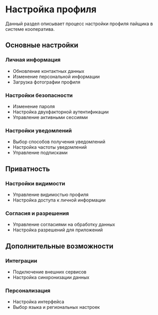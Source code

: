 # Настройка профиля

Данный раздел описывает процесс настройки профиля пайщика в системе кооператива.

## Основные настройки

### Личная информация
- Обновление контактных данных
- Изменение персональной информации
- Загрузка фотографии профиля

### Настройки безопасности
- Изменение пароля
- Настройка двухфакторной аутентификации
- Управление активными сессиями

### Настройки уведомлений
- Выбор способов получения уведомлений
- Настройка частоты уведомлений
- Управление подписками

## Приватность

### Настройки видимости
- Управление видимостью профиля
- Настройка доступа к личной информации

### Согласия и разрешения
- Управление согласиями на обработку данных
- Настройка разрешений для приложений

## Дополнительные возможности

### Интеграции
- Подключение внешних сервисов
- Настройка синхронизации данных

### Персонализация
- Настройка интерфейса
- Выбор языка и региональных настроек 